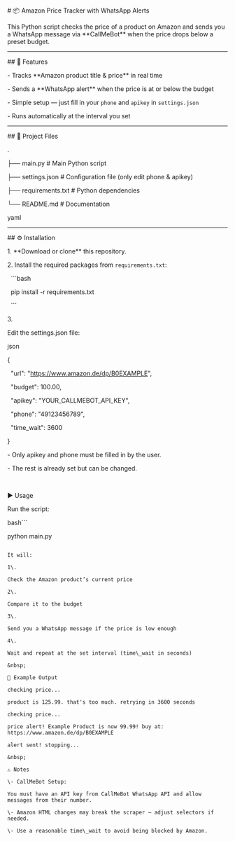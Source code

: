 \# 📦 Amazon Price Tracker with WhatsApp Alerts



This Python script checks the price of a product on Amazon and sends you a WhatsApp message via \*\*CallMeBot\*\* when the price drops below a preset budget.



---



\## 🚀 Features

\- Tracks \*\*Amazon product title \& price\*\* in real time

\- Sends a \*\*WhatsApp alert\*\* when the price is at or below the budget

\- Simple setup — just fill in your `phone` and `apikey` in `settings.json`

\- Runs automatically at the interval you set



---



\## 📂 Project Files

.

├── main.py # Main Python script

├── settings.json # Configuration file (only edit phone \& apikey)

├── requirements.txt # Python dependencies

└── README.md # Documentation

yaml



---



\## ⚙️ Installation



1\. \*\*Download or clone\*\* this repository.

2\. Install the required packages from `requirements.txt`:

&nbsp;  ```bash

&nbsp;  pip install -r requirements.txt

&nbsp;   ```

3\. 

Edit the settings.json file:

json

{

&nbsp; "url": "https://www.amazon.de/dp/B0EXAMPLE",

&nbsp; "budget": 100.00,

&nbsp; "apikey": "YOUR\_CALLMEBOT\_API\_KEY",

&nbsp; "phone": "49123456789",

&nbsp; "time\_wait": 3600

}

\- Only apikey and phone must be filled in by the user.

\- The rest is already set but can be changed.

&nbsp;

▶️ Usage

Run the script:

bash```

python main.py

```

It will:

1\. 

Check the Amazon product’s current price

2\. 

Compare it to the budget

3\. 

Send you a WhatsApp message if the price is low enough

4\. 

Wait and repeat at the set interval (time\_wait in seconds)

&nbsp;

📌 Example Output

checking price...

product is 125.99. that's too much. retrying in 3600 seconds

checking price...

price alert! Example Product is now 99.99! buy at: https://www.amazon.de/dp/B0EXAMPLE

alert sent! stopping...

&nbsp;

⚠️ Notes

\- CallMeBot Setup:

You must have an API key from CallMeBot WhatsApp API and allow messages from their number.

\- Amazon HTML changes may break the scraper — adjust selectors if needed.

\- Use a reasonable time\_wait to avoid being blocked by Amazon.

